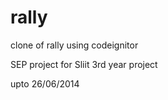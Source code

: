 rally
=====

clone of rally using codeignitor

SEP project for Sliit 3rd year project

upto 26/06/2014

